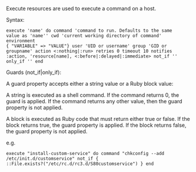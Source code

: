 Execute resources are used to execute a command on a host.


Syntax:


<code>execute 'name' do
  command 'command to run. Defaults to the same value as 'name''
  cwd 'current working directory of command'
  environment { "VARIABLE" => "VALUE"}
  user 'UID or username'
  group 'GID or groupname'
  action <:nothing|:run>
  retries 0
  timeout 10
  notifies :action, 'resource[name], <:before|:delayed|:immediate>
  not_if ''
  only_if ''
end</code>


Guards (not_if|only_if):

A guard property accepts either a string value or a Ruby block value:

A string is executed as a shell command.
If the command returns 0, the guard is applied.
If the command returns any other value, then the guard property is not applied.

A block is executed as Ruby code that must return either true or false.
If the block returns true, the guard property is applied.
If the block returns false, the guard property is not applied.

e.g.

<code>execute "install-custom-service" do
  command "chkconfig --add /etc/init.d/customservice"
  not_if { ::File.exists?("/etc/rc.d/rc3.d/S80customservice") }
end</code>

